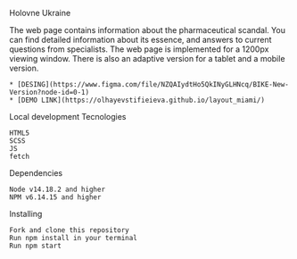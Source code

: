 Holovne Ukraine

The web page contains information about the pharmaceutical scandal. You can find detailed information about its essence, and answers to current questions from specialists. The web page is implemented for a 1200px viewing window. There is also an adaptive version for a tablet and a mobile version.

    * [DESING](https://www.figma.com/file/NZQAIydtHo5QkINyGLHNcq/BIKE-New-Version?node-id=0-1)
    * [DEMO LINK](https://olhayevstifieieva.github.io/layout_miami/)

Local development
Tecnologies

    HTML5
    SCSS
    JS
    fetch

Dependencies

    Node v14.18.2 and higher
    NPM v6.14.15 and higher

Installing

    Fork and clone this repository
    Run npm install in your terminal
    Run npm start
